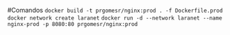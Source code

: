 #Comandos
`docker build -t prgomesr/nginx:prod . -f Dockerfile.prod`
`docker network create laranet`
`docker run -d --network laranet --name nginx-prod -p 8080:80 prgomesr/nginx:prod`